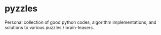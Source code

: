 # pyzzles

Personal collection of good python codes, algorithm implementations, and solutions to various puzzles / brain-teasers.
